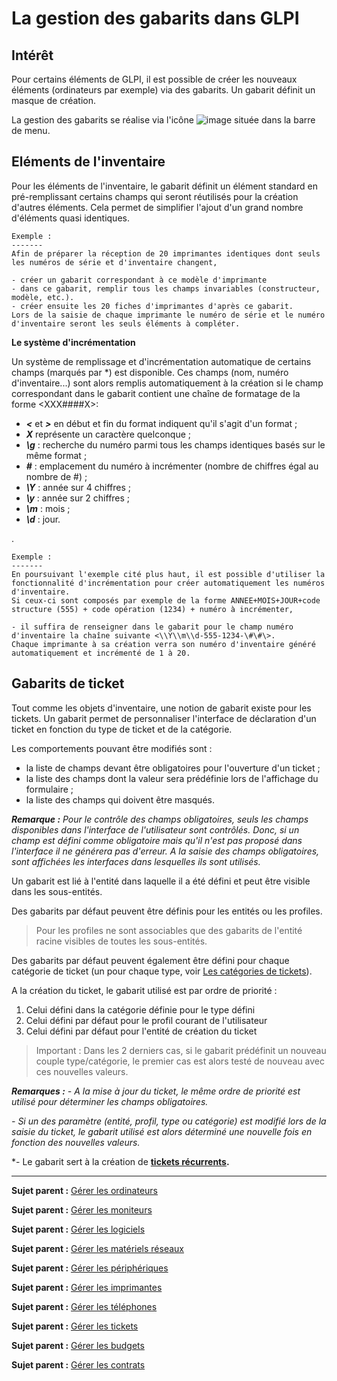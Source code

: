 La gestion des gabarits dans GLPI
=================================

Intérêt
-------
Pour certains éléments de GLPI, il est possible de créer les nouveaux éléments (ordinateurs par exemple) via des gabarits. Un gabarit définit un masque de création.

La gestion des gabarits se réalise via l'icône ![image](docs/image/menu_addtemplate.png) située dans la barre de menu.


Eléments de l'inventaire
------------------------
Pour les éléments de l'inventaire, le gabarit définit un élément standard en pré-remplissant certains champs qui seront réutilisés pour la création d'autres éléments. Cela permet de simplifier l'ajout d'un grand nombre d'éléments quasi identiques.

    Exemple :
    -------  
    Afin de préparer la réception de 20 imprimantes identiques dont seuls les numéros de série et d'inventaire changent, 

    - créer un gabarit correspondant à ce modèle d'imprimante 
    - dans ce gabarit, remplir tous les champs invariables (constructeur, modèle, etc.). 
    - créer ensuite les 20 fiches d'imprimantes d'après ce gabarit. 
    Lors de la saisie de chaque imprimante le numéro de série et le numéro d'inventaire seront les seuls éléments à compléter.

**Le système d'incrémentation**

  Un système de remplissage et d'incrémentation automatique de certains champs (marqués par \*) est disponible. Ces champs (nom, numéro d'inventaire...) sont alors remplis automatiquement à la création si le champ correspondant dans le gabarit contient une chaîne de formatage de la forme <XXX\#\#\#\#X\>:

  -   ***<*** et ***\>*** en début et fin du format indiquent qu'il s'agit d'un format ;
  -   ***X*** représente un caractère quelconque ;
  -   ***\\g*** : recherche du numéro parmi tous les champs identiques basés sur le même format ;
  -   ***\#*** : emplacement du numéro à incrémenter (nombre de chiffres égal au nombre de \#) ;
  -   ***\\Y*** : année sur 4 chiffres ;
  -   ***\\y*** : année sur 2 chiffres ;
  -   ***\\m*** : mois ;
  -   ***\\d*** : jour.

.

    Exemple :
    -------
    En poursuivant l'exemple cité plus haut, il est possible d'utiliser la fonctionnalité d'incrémentation pour créer automatiquement les numéros d'inventaire. 
    Si ceux-ci sont composés par exemple de la forme ANNEE+MOIS+JOUR+code structure (555) + code opération (1234) + numéro à incrémenter, 
    
    - il suffira de renseigner dans le gabarit pour le champ numéro d'inventaire la chaîne suivante <\\Y\\m\\d-555-1234-\#\#\>.
    Chaque imprimante à sa création verra son numéro d'inventaire généré automatiquement et incrémenté de 1 à 20.

Gabarits de ticket
------------------
Tout comme les objets d'inventaire, une notion de gabarit existe pour les tickets. Un gabarit permet de personnaliser l'interface de déclaration d'un ticket en fonction du type de ticket et de la catégorie.

Les comportements pouvant être modifiés sont :

-   la liste de champs devant être obligatoires pour l'ouverture d'un ticket ;
-   la liste des champs dont la valeur sera prédéfinie lors de l'affichage du formulaire ;
-   la liste des champs qui doivent être masqués.

***Remarque :** Pour le contrôle des champs obligatoires, seuls les champs disponibles dans l'interface de l'utilisateur sont contrôlés. Donc, si un champ est défini comme obligatoire mais qu'il n'est pas proposé dans
l'interface il ne générera pas d'erreur. A la saisie des champs obligatoires, sont affichées les interfaces dans lesquelles ils sont utilisés.*

Un gabarit est lié à l'entité dans laquelle il a été défini et peut être visible dans les sous-entités.

Des gabarits par défaut peuvent être définis pour les entités ou les profiles. 
> Pour les profiles ne sont associables que des gabarits de l'entité racine visibles de toutes les sous-entités. 

Des gabarits par défaut peuvent également être défini pour chaque catégorie de ticket (un pour chaque type, voir [Les catégories de tickets](04_Module_Assistance/04_Configuration_avancée.md "Les catégories de tickets")).

A la création du ticket, le gabarit utilisé est par ordre de priorité :

1.  Celui défini dans la catégorie définie pour le type défini
2.  Celui défini par défaut pour le profil courant de l'utilisateur
3.  Celui défini par défaut pour l'entité de création du ticket

> Important : Dans les 2 derniers cas, si le gabarit prédéfinit un nouveau couple type/catégorie, le premier cas est alors testé de nouveau avec ces nouvelles valeurs.

***Remarques :***
*- A la mise à jour du ticket, le même ordre de priorité est utilisé pour déterminer les champs obligatoires.*

*- Si un des paramètre (entité, profil, type ou catégorie) est modifié lors de la saisie du ticket, le gabarit utilisé est alors déterminé une nouvelle fois en fonction des nouvelles valeurs.*

*- Le gabarit sert à la création de **[tickets récurrents](04_Module_Assistance/11_Tickets_récurrents.md "création automatique de tickets").**

----------
**Sujet parent :** [Gérer les ordinateurs](03_Module_Parc/02_Ordinateurs.md "Les ordinateurs se gèrent depuis le menu Parc > Ordinateurs")

**Sujet parent :** [Gérer les moniteurs](03_Module_Parc/03_Moniteurs.md "Les moniteurs se gèrent depuis le menu Parc > Moniteurs")

**Sujet parent :** [Gérer les logiciels](03_Module_Parc/04_Logiciels.md "Les logiciels se gèrent depuis le menu Parc > Logiciels")

**Sujet parent :** [Gérer les matériels réseaux](03_Module_Parc/05_Matériels_réseaux.md "Les matériels réseaux se gèrent depuis le menu Parc > Réseaux")

**Sujet parent :** [Gérer les périphériques](03_Module_Parc/06_Périphériques.md "Les périphériques se gèrent depuis le menu Parc > Périphériques")

**Sujet parent :** [Gérer les imprimantes](03_Module_Parc/007_Imprimantes.md "Les imprimantes se gèrent depuis le menu Parc > Imprimantes")

**Sujet parent :** [Gérer les téléphones](03_Module_Parc/10_Téléphones.md "Les téléphones se gèrent depuis le menu Parc > Téléphones")

**Sujet parent :** [Gérer les tickets](04_Module_Assistance/06_Tickets/03_Gérer_les_tickets.md "Les tickets dans GLPI, caractéristiques et utilisation")

**Sujet parent :** [Gérer les budgets](05_Module_Gestion/02_Budgets.md "Les budgets sont gérés depuis le menu Gestion > Budgets")

**Sujet parent :** [Gérer les contrats](05_Module_Gestion/05_Contrats.md "Les contrats sont gérés depuis le menu Gestion > Contrats")